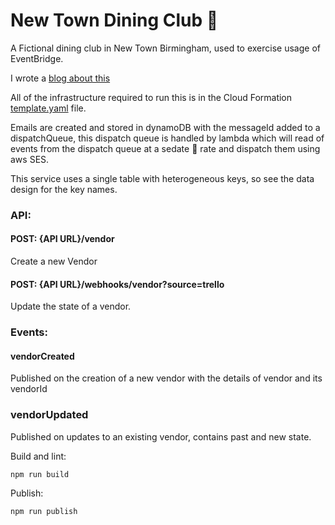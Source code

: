 # New Town Dining Club 🥦

A Fictional dining club in New Town Birmingham, used to exercise usage of EventBridge.

I wrote a [blog about this](https://medium.com/@robertcurran5635/test-driving-the-aws-serverless-event-router-cc031aec00fd) 

All of the infrastructure required to run this is in the Cloud Formation [template.yaml](https://github.com/Ro5635/newTownDiningClub/blob/master/template.yaml) file.

Emails are created and stored in dynamoDB with the messageId added to a dispatchQueue, 
this dispatch queue is handled by lambda which will read of events from the dispatch 
queue at a sedate 🤞 rate and dispatch them using aws SES.

This service uses a single table with heterogeneous keys, so see the data design for the 
key names.

### API:

#### POST: {API URL}/vendor
Create a new Vendor

#### POST: {API URL}/webhooks/vendor?source=trello

Update the state of a vendor.

### Events:

#### vendorCreated
Published on the creation of a new vendor with the details of vendor and its vendorId

### vendorUpdated
Published on updates to an existing vendor, contains past and new state.

 

Build and lint:
```
npm run build
```

Publish:
```
npm run publish
```


